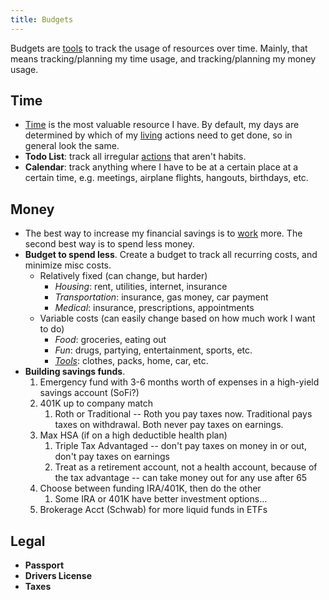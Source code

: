 ```yaml
---
title: Budgets
---
```

Budgets are [tools](/tools) to track the usage of resources over time. Mainly, that means tracking/planning my time usage, and tracking/planning my money usage.
## Time
- [Time](/time) is the most valuable resource I have. By default, my days are determined by which of my [living](/living) actions need to get done, so in general look the same.
- **Todo List**: track all irregular [actions](/action) that aren't habits.
- **Calendar**: track anything where I have to be at a certain place at a certain time, e.g. meetings, airplane flights, hangouts, birthdays, etc.

## Money
- The best way to increase my financial savings is to [work](/working) more. The second best way is to spend less money.
- **Budget to spend less**. Create a budget to track all recurring costs, and minimize misc costs.
	- Relatively fixed (can change, but harder)
		- *Housing*: rent, utilities, internet, insurance
		- *Transportation*: insurance, gas money, car payment
		- *Medical*: insurance, prescriptions, appointments
	- Variable costs (can easily change based on how much work I want to do)
		- *Food*: groceries, eating out
		- *Fun*: drugs, partying, entertainment, sports, etc.
		- *[Tools](/tools)*: clothes, packs, home, car, etc.
- **Building savings funds**.
	1. Emergency fund with 3-6 months worth of expenses in a high-yield savings account (SoFi?)
	2. 401K up to company match
		1. Roth or Traditional -- Roth you pay taxes now. Traditional pays taxes on withdrawal. Both never pay taxes on earnings.
	3. Max HSA (if on a high deductible health plan)
		1. Triple Tax Advantaged -- don't pay taxes on money in or out, don't pay taxes on earnings
		2. Treat as a retirement account, not a health account, because of the tax advantage -- can take money out for any use after 65
	4. Choose between funding IRA/401K, then do the other
		1. Some IRA or 401K have better investment options...
	5. Brokerage Acct (Schwab) for more liquid funds in ETFs

## Legal
- **Passport**
- **Drivers License**
- **Taxes**
